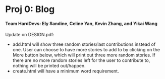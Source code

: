 # Proj 0: Blog
#### Team HardDevs: Ely Sandine, Celine Yan, Kevin Zhang, and Yikai Wang

Update on DESIGN.pdf:

- add.html will show three random stories/last contributions instead of one. User can choose to have more stories to add to by clicking on the More button below, which will print out three more random stories. If there are no more random stories left for the user to contribute to, nothing will be printed out/happen.
- create.html will have a minimum word requirement.
